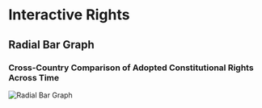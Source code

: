# Interactive Rights

## Radial Bar Graph

### Cross-Country Comparison of Adopted Constitutional Rights Across Time
![Radial Bar Graph](https://dl.dropboxusercontent.com/u/25652072/InteractiveRights_RadialBarGraph.png)


